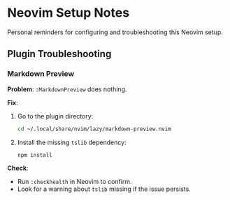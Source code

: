 # Neovim Setup Notes

Personal reminders for configuring and troubleshooting this Neovim setup.

## Plugin Troubleshooting

### Markdown Preview
**Problem**: `:MarkdownPreview` does nothing.

**Fix**:
1. Go to the plugin directory:
   ```bash
   cd ~/.local/share/nvim/lazy/markdown-preview.nvim
   ```
2. Install the missing `tslib` dependency:
   ```bash
   npm install
   ```

**Check**:
- Run `:checkhealth` in Neovim to confirm.
- Look for a warning about `tslib` missing if the issue persists.
